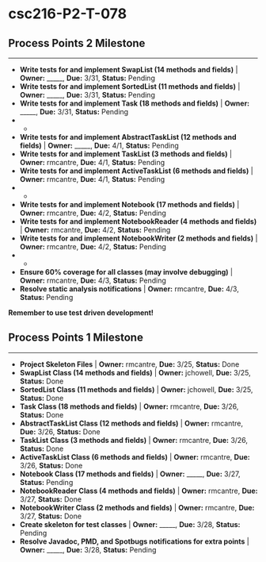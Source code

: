 # csc216-P2-T-078

## Process Points 2 Milestone
---
- **Write tests for and implement SwapList (14 methods and fields)** | **Owner:** _____, **Due:** 3/31, **Status:** Pending
- **Write tests for and implement SortedList (11 methods and fields)** | **Owner:** _____, **Due:** 3/31, **Status:** Pending
- **Write tests for and implement Task (18 methods and fields)** | **Owner:** _____, **Due:** 3/31, **Status:** Pending
- -
- **Write tests for and implement AbstractTaskList (12 methods and fields)** | **Owner:** _____, **Due:** 4/1, **Status:** Pending
- **Write tests for and implement TaskList (3 methods and fields)** | **Owner:** rmcantre, **Due:** 4/1, **Status:** Pending
- **Write tests for and implement ActiveTaskList (6 methods and fields)** | **Owner:** rmcantre, **Due:** 4/1, **Status:** Pending
- -
- **Write tests for and implement Notebook (17 methods and fields)** | **Owner:** rmcantre, **Due:** 4/2, **Status:** Pending
- **Write tests for and implement NotebookReader (4 methods and fields)** | **Owner:** rmcantre, **Due:** 4/2, **Status:** Pending
- **Write tests for and implement NotebookWriter (2 methods and fields)** | **Owner:** rmcantre, **Due:** 4/2, **Status:** Pending
- -
- **Ensure 60% coverage for all classes (may involve debugging)** | **Owner:** rmcantre, **Due:** 4/3, **Status:** Pending
- **Resolve static analysis notifications** | **Owner:** rmcantre, **Due:** 4/3, **Status:** Pending

**Remember to use test driven development!**

## Process Points 1 Milestone
---
- **Project Skeleton Files** | **Owner:** rmcantre, **Due:** 3/25, **Status:** Done
- **SwapList Class (14 methods and fields)** | **Owner:** jchowell, **Due:** 3/25, **Status:** Done
- **SortedList Class (11 methods and fields)** | **Owner:** jchowell, **Due:** 3/25, **Status:** Done
- **Task Class (18 methods and fields)** | **Owner:** rmcantre, **Due:** 3/26, **Status:** Done
- **AbstractTaskList Class (12 methods and fields)** | **Owner:** rmcantre, **Due:** 3/26, **Status:** Done
- **TaskList Class (3 methods and fields)** | **Owner:** rmcantre, **Due:** 3/26, **Status:** Done
- **ActiveTaskList Class (6 methods and fields)** | **Owner:** rmcantre, **Due:** 3/26, **Status:** Done
- **Notebook Class (17 methods and fields)** | **Owner:** _____, **Due:** 3/27, **Status:** Pending
- **NotebookReader Class (4 methods and fields)** | **Owner:** rmcantre, **Due:** 3/27, **Status:** Done
- **NotebookWriter Class (2 methods and fields)** | **Owner:** rmcantre, **Due:** 3/27, **Status:** Done
- **Create skeleton for test classes** | **Owner:** _____, **Due:** 3/28, **Status:** Pending
- **Resolve Javadoc, PMD, and Spotbugs notifications for extra points** | **Owner:** _____, **Due:** 3/28, **Status:** Pending
